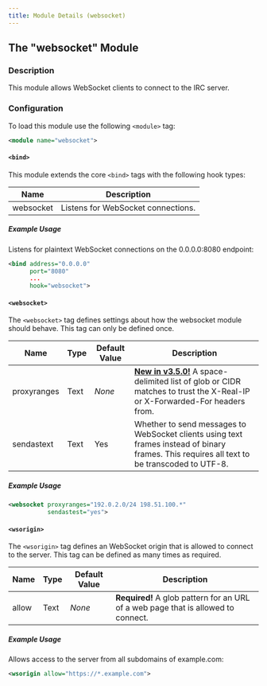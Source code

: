 ```yaml
---
title: Module Details (websocket)
---
```


## The "websocket" Module

### Description

This module allows WebSocket clients to connect to the IRC server.

### Configuration

To load this module use the following `<module>` tag:

```xml
<module name="websocket">
```

#### `<bind>`

This module extends the core `<bind>` tags with the following hook types:

Name      | Description
--------- | -----------
websocket | Listens for WebSocket connections.

##### Example Usage

Listens for plaintext WebSocket connections on the 0.0.0.0:8080 endpoint:

```xml
<bind address="0.0.0.0"
      port="8080"
      ...
      hook="websocket">
```

#### `<websocket>`

The `<websocket>` tag defines settings about how the websocket module should behave. This tag can only be defined once.

Name        | Type     | Default Value | Description
----------- | -------- | ------------- | -----------
proxyranges | Text     | *None*        | [**New in v3.5.0!**](/3/change-log/#inspircd-350) A space-delimited list of glob or CIDR matches to trust the X-Real-IP or X-Forwarded-For headers from.
sendastext  | Text     | Yes           | Whether to send messages to WebSocket clients using text frames instead of binary frames. This requires all text to be transcoded to UTF-8.

##### Example Usage

```xml
<websocket proxyranges="192.0.2.0/24 198.51.100.*"
           sendastest="yes">
```

#### `<wsorigin>`

The `<wsorigin>` tag defines an WebSocket origin that is allowed to connect to the server. This tag can be defined as many times as required.

Name  | Type | Default Value | Description
----- | ---- | ------------- | -----------
allow | Text | *None*        | **Required!** A glob pattern for an URL of a web page that is allowed to connect.

##### Example Usage

Allows access to the server from all subdomains of example.com:

```xml
<wsorigin allow="https://*.example.com">
```
